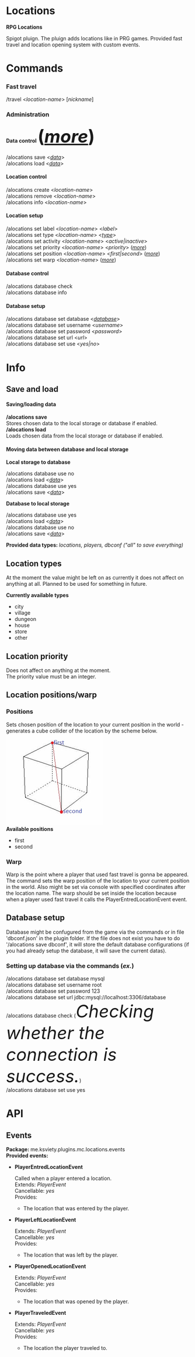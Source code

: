 # Locations
<strong>RPG Locations</strong>
<p>
Spigot pluign. The pluign adds locations like in PRG games.
Provided fast travel and location opening system with custom events.
</p>

# Commands
<h3>Fast travel</h3>
/travel <<i>location-name</i>> [<i>nickname</i>]
<h3>Administration</h3>
<h4>Data control <font size="11px">(<i><a href="#save-load">more</a></i>)</font></h4> 
/alocations save <<i><a href="#data">data</a></i>> <br/>
/alocations load <<i><a href="#data">data</a></i>> <br/>
<h4>Location control</h4>
/alocations create <<i>location-name</i>> <br/>
/alocations remove <<i>location-name</i>> <br/>
/alocations info <<i>location-name</i>> <br/>
<h4>Location setup</h4>
/alocations set label <<i>location-name</i>> <<i>label</i>> <br/>
/alocations set type <<i>location-name</i>> <<i><a href="#types">type</a></i>> <br/>
/alocations set activity <<i>location-name</i>> <<i>active|inactive</i>> <br/>
/alocations set priority <<i>location-name</i>> <<i>priority</i>> (<i><a href="#priority">more</a></i>)<br/>
/alocations set position <<i>location-name</i>> <<i>first|second</i>> (<i><a href="#pos-warp">more</a></i>) <br/>
/alocations set warp <<i>location-name</i>> (<i><a href="#pos-warp">more</a></i>) <br/>
<h4>Database control</h4>
/alocations database check <br/>
/alocations database info <br/>
<h4>Database setup</h4>
/alocations database set database <<i><a href="#databases">database</a></i>> <br/>
/alocations database set username <<i>username</i>> <br/>
/alocations database set password <<i>password</i>> <br/>
/alocations database set url <<i>url</i>> <br/>
/alocations database set use <<i>yes|no</i>> <br/>

# Info
<h2>Save and load</h2>
<h4 id="save-load">Saving/loading data</h4>
<p>
  <strong>/alocations save </strong><br/> 
  Stores chosen data to the local storage or database if enabled. <br/>
  <strong>/alocations load </strong><br/>
  Loads chosen data from the local storage or database if enabled.
</p>
<h4 id="move-db-ls">Moving data between database and local storage</h4>
<strong>Local storage to database</strong>
<p>
  /alocations database use no <br/>
  /alocations load <<i><a href="#data">data</a></i>> <br/>
  /alocations database use yes <br/>
  /alocations save <<i><a href="#data">data</a></i>> <br/>
</p>
<strong>Database to local storage</strong>
<p>
  /alocations database use yes <br/>
  /alocations load <<i><a href="#data">data</a></i>> <br/>
  /alocations database use no <br/>
  /alocations save <<i><a href="#data">data</a></i>> <br/>
</p>
<strong id="data">Provided data types: </strong><i>locations, players, dbconf ("all" to save everything)</i>

<h2 id="#types">Location types</h2>
<p>
  At the moment the value might be left on as currently it does not affect on anything at all. Planned to be used for something in   future.
</p>
<strong>Currently available types</strong>
<ul>
  <li>city</li>
  <li>village</li>
  <li>dungeon</li>
  <li>house</li>
  <li>store</li>
  <li>other</li>
</ul>

<h2 id="#priority">Location priority</h2>
<p>
  Does not affect on anything at the moment. <br/>
  The priority value must be an integer.
</p>

<h2 id="pos-warp">Location positions/warp</h2>
<h3>Positions</h3>
<p>
  Sets chosen position of the location to your current position in the world - generates a cube collider of the location by the scheme below. <br/>
  <img src="https://github.com/ksviety/ksviety.github.io/blob/master/9qPLw.jpg" /> <br/>
  <strong>Available positions</strong> <br/>
  <ul>
    <li>first</li>
    <li>second</li>
  </ul>
</p>
<h3>Warp</h3>
<p>
  Warp is the point where a player that used fast travel is gonna be appeared. The command sets the warp position of the location to your current position in the world. Also might be set via console with specified coordinates after the location name. The warp should be set inside the location because when a player used fast travel it calls the PlayerEntredLocationEvent event.
</p>

<h2 id="database">Database setup</h2>
<p>
  Database might be confugured from the game via the commands or in file 'dbconf.json' in the plugin folder. If the file does not exist you have to do '/alocations save dbconf', it will store the default database configurations (if you had already setup the database, it will save the current datas).
</p>
<h3>Setting up database via the commands (<i>ex.</i>)</h3>
<p>
  /alocations database set database mysql <br/>
  /alocations database set username root <br/>
  /alocations database set password 123 <br/>
  /alocations database set url jdbc:mysql://localhost:3306/database <br/>
  /alocations database check (<i color="lightgray"><font size="8">Checking whether the connection is success.</font></i>) <br/>
  /alocations database set use yes <br/>
</p>

# API

<h2>Events</h2>
<strong>Package: </strong>me.ksviety.plugins.mc.locations.events <br/>
<strong>Provided events:</strong>
<ul>
  <li>
    <strong>PlayerEntredLocationEvent</strong> <br/>
    <p>
      Called when a player entered a location. <br/>
      Extends: <i>PlayerEvent</i> <br/>
      Cancellable: <i>yes</i> <br/>
      Provides:
      <ul>
        <li>The location that was entered by the player.</li>
      </ul>
    </p>
  </li>
  <li><strong>PlayerLeftLocationEvent</strong> <br/>
    <p>
      Extends: <i>PlayerEvent</i> <br/>
      Cancellable: <i>yes</i> <br/>
      Provides:
      <ul>
        <li>The location that was left by the player.</li>
      </ul>
    </p>
  </li>
  <li><strong>PlayerOpenedLocationEvent</strong> <br/> 
    <p>
      Extends: <i>PlayerEvent</i> <br/>
      Cancellable: <i>yes</i> <br/>
      Provides:
      <ul>
        <li>The location that was opened by the player.</li>
      </ul>
    </p>
  </li>
  <li><strong>PlayerTraveledEvent</strong> <br/>
    <p>
      Extends: <i>PlayerEvent</i> <br/>
      Cancellable: <i>yes</i> <br/>
      Provides:
      <ul>
        <li>The location the player traveled to.</li>
      </ul>
    </p>
  </li>
</ul>










